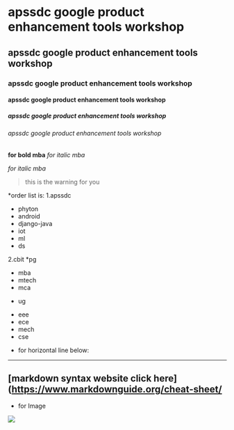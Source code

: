 # apssdc google product enhancement tools workshop
## apssdc google product enhancement tools workshop
### apssdc google product enhancement tools workshop 
#### apssdc google product enhancement tools workshop
##### apssdc google product enhancement tools workshop
###### apssdc google product enhancement tools workshop
**for bold mba**
*for italic mba*

*for italic mba*
>this is the warning for you

*order list is:
1.apssdc
- phyton
- android
- django-java
- iot
- ml
- ds

2.cbit
  *pg
-   mba
-   mtech
-   mca
 * ug
-   eee
-   ece
-   mech
-   cse
* for  horizontal line below:

------------------------------------------------------------

## [markdown syntax website click here](https://www.markdownguide.org/cheat-sheet/

* for Image
<img src="https://www.apssdc.in/home/images/apssdc_final.png">

